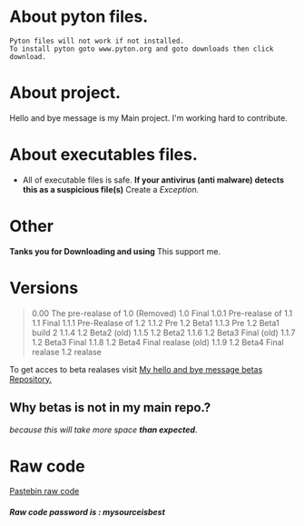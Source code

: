 # About pyton files.
```
Pyton files will not work if not installed.
To install pyton goto www.pyton.org and goto downloads then click download.
```
# About project.
Hello and bye message is my Main project.
I'm working hard to contribute.
# About executables files.
* All of executable files is safe.
**If your antivirus (anti malware) detects this as a suspicious file(s)** Create a *Exception.*
# Other
**Tanks you for Downloading and using**
This support me.
# Versions
> 0.00 The pre-realase of 1.0 (Removed)
> 1.0 Final
> 1.0.1 Pre-realase of 1.1
> 1.1 Final
> 1.1.1 Pre-Realase of 1.2
> 1.1.2 Pre 1.2 Beta1
> 1.1.3 Pre 1.2 Beta1 build 2
> 1.1.4 1.2 Beta2 (old)
> 1.1.5 1.2 Beta2
> 1.1.6 1.2 Beta3 Final (old)
> 1.1.7 1.2 Beta3 Final
> 1.1.8 1.2 Beta4 Final realase (old)
> 1.1.9 1.2 Beta4 Final realase
> 1.2 realase

To get acces to beta realases visit [My hello and bye message betas Repository.](http://github.com/unutilisateurdegoogle/habmsgbetas)
## Why betas is not in my main repo.?
*because this will take more space* ***than expected***.
# Raw code
[Pastebin raw code](https://pastebin.com/icJe9UGD)
##### Raw code password is : mysourceisbest
